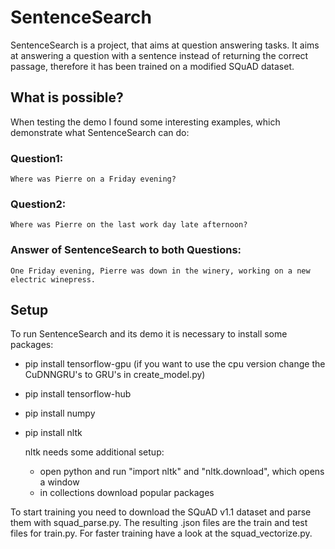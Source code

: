 # SentenceSearch
SentenceSearch is a project, that aims at question answering tasks. It aims at answering a question with a sentence instead of returning the correct passage, therefore it has been trained on a modified SQuAD dataset.

## What is possible?
When testing the demo I found some interesting examples, which demonstrate what SentenceSearch can do:

### Question1:
    Where was Pierre on a Friday evening?
### Question2:
    Where was Pierre on the last work day late afternoon?

### Answer of SentenceSearch to both Questions:
    One Friday evening, Pierre was down in the winery, working on a new electric winepress.

## Setup
To run SentenceSearch and its demo it is necessary to install some packages:

- pip install tensorflow-gpu (if you want to use the cpu version change the CuDNNGRU's to GRU's in create_model.py)
- pip install tensorflow-hub
- pip install numpy
- pip install nltk
    
    nltk needs some additional setup:
    - open python and run "import nltk" and "nltk.download", which opens a window
    - in collections download popular packages

To start training you need to download the SQuAD v1.1 dataset and parse them with squad_parse.py. The resulting .json files are the train and test files for train.py.
For faster training have a look at the squad_vectorize.py.


